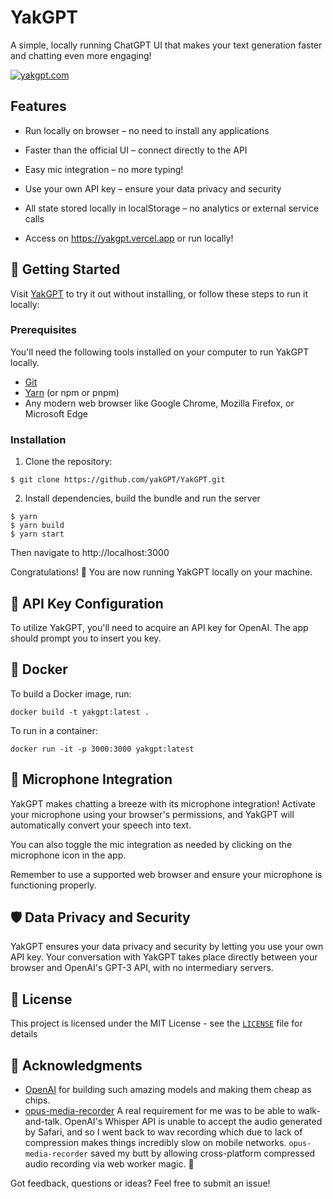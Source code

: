 # YakGPT

A simple, locally running ChatGPT UI that makes your text generation faster and chatting even more engaging!

[![yakgpt.com](https://img.shields.io/badge/visit-website-green.svg?style=for-the-badge)](https://yakgpt.vercel.app)

## Features

- Run locally on browser – no need to install any applications
- Faster than the official UI – connect directly to the API
- Easy mic integration – no more typing!
- Use your own API key – ensure your data privacy and security

- All state stored locally in localStorage – no analytics or external service calls
- Access on https://yakgpt.vercel.app or run locally!

## 🚀 Getting Started

Visit [YakGPT](https://yakgpt.vercel.app) to try it out without installing, or follow these steps to run it locally:

### Prerequisites

You'll need the following tools installed on your computer to run YakGPT locally.

- [Git](https://git-scm.com/)
- [Yarn](https://yarnpkg.com/) (or npm or pnpm)
- Any modern web browser like Google Chrome, Mozilla Firefox, or Microsoft Edge

### Installation

1. Clone the repository:

```
$ git clone https://github.com/yakGPT/YakGPT.git
```

2. Install dependencies, build the bundle and run the server

```
$ yarn
$ yarn build
$ yarn start
```

Then navigate to http://localhost:3000

Congratulations! 🎉 You are now running YakGPT locally on your machine.

## 🔑 API Key Configuration

To utilize YakGPT, you'll need to acquire an API key for OpenAI. The app should prompt you to insert you key.

## 🐳 Docker

To build a Docker image, run:

```
docker build -t yakgpt:latest .
```

To run in a container:

```
docker run -it -p 3000:3000 yakgpt:latest
```

## 🎤 Microphone Integration

YakGPT makes chatting a breeze with its microphone integration! Activate your microphone using your browser's permissions, and YakGPT will automatically convert your speech into text.

You can also toggle the mic integration as needed by clicking on the microphone icon in the app.

Remember to use a supported web browser and ensure your microphone is functioning properly.

## 🛡️ Data Privacy and Security

YakGPT ensures your data privacy and security by letting you use your own API key. Your conversation with YakGPT takes place directly between your browser and OpenAI's GPT-3 API, with no intermediary servers.

## 📃 License

This project is licensed under the MIT License - see the [`LICENSE`](LICENSE) file for details

## 🙌 Acknowledgments

- [OpenAI](https://openai.com/) for building such amazing models and making them cheap as chips.
- [opus-media-recorder](https://github.com/kbumsik/opus-media-recorder) A real requirement for me was to be able to walk-and-talk. OpenAI's Whisper API is unable to accept the audio generated by Safari, and so I went back to wav recording which due to lack of compression makes things incredibly slow on mobile networks. `opus-media-recorder` saved my butt by allowing cross-platform compressed audio recording via web worker magic. 🤗

Got feedback, questions or ideas? Feel free to submit an issue!
